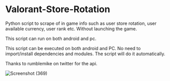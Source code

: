 # Valorant-Store-Rotation
Python script to scrape of in game info such as user store rotation, user available currency, user rank etc. Without launching the game. 

This script can run on both android and pc.

This script can be executed on both android and PC. No need to import/install dependencies and modules. The script will do it automatically.

Thanks to rumblemike on twitter for the api.

![Screenshot (369)](https://user-images.githubusercontent.com/90468474/132895253-cd450a71-6002-4ce0-8366-dd967c829159.png)

